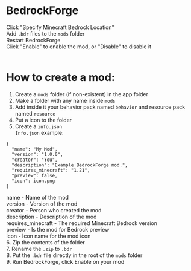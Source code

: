 # BedrockForge
Click "Specify Minecraft Bedrock Location" <br>
Add ```.bdr``` files to the ```mods``` folder <br>
Restart BedrockForge <br>
Click "Enable" to enable the mod, or "Disable" to disable it <br>
<br>
# How to create a mod: <br>
1. Create a ```mods``` folder (if non-existent) in the app folder <br>
2. Make a folder with any name inside ```mods``` <br>
3. Add inside it your behavior pack named ```behavior``` and resource pack named ```resource``` <br>
4. Put a icon to the folder
5. Create a ```info.json``` <br>
```Info.json``` example: <br>
```
{
  "name": "My Mod",
  "version": "1.0.0",
  "creator": "You",
  "description": "Example BedrockForge mod.",
  "requires_minecraft": "1.21",
  "preview": false,
  "icon": icon.png
}
```
name - Name of the mod <br>
version - Version of the mod <br>
creator - Person who created the mod <br>
description - Description of the mod <br>
requires_minecraft - The required Minecraft Bedrock version <br>
preview - Is the mod for Bedrock preview <br>
icon - Icon name for the mod icon <br>
6. Zip the contents of the folder <br>
7. Rename the ```.zip``` to ```.bdr``` <br>
8. Put the ```.bdr``` file directly in the root of the ```mods``` folder <br>
9. Run BedrockForge, click Enable on your mod <br>
